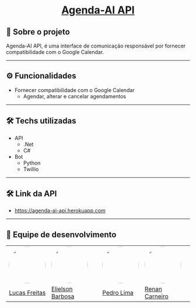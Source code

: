 <h1 align="center">
     <a href="#" alt="Agendai"> Agenda-AI API</a>
</h1>

## 🤖 Sobre o projeto

Agenda-AI API, é uma interface de comunicação responsável por fornecer compatibilidade com o Google Calendar.

---

## ⚙️ Funcionalidades

- Fornecer compatibilidade com o Google Calendar
  - Agendar, alterar e cancelar agendamentos

---

## 🛠 Techs utilizadas

- API
  - .Net
  - C#
- Bot
  - Python
  - Twillio

---
## 🛠 Link da API
- https://agenda-ai-api.herokuapp.com
---

## 🦸 Equipe de desenvolvimento

  <table>
    <tr>
      <td><img style="border-radius: 50%;" src="https://avatars.githubusercontent.com/u/54646059?s=460&u=77c62b0b5a1291c08c24cd6c32f25a38b24a9ae1&v=4" width="100px;" alt=""/></td>
      <td>  <img style="border-radius: 50%;" src="https://avatars.githubusercontent.com/u/51054055?v=4" width="100px;" alt=""/></td>
      <td><img style="border-radius: 50%;" src="https://avatars.githubusercontent.com/u/55360675?v=4" width="100px;" alt=""/></td>
      <td><img style="border-radius: 50%;" src="https://avatars.githubusercontent.com/u/51459596?v=4" width="100px;" alt=""/></td>
    </tr>
    <tr>
      <td><a href="https://www.linkedin.com/in/lucas-freitas090/">Lucas Freitas</a></td>
      <td><a href="https://www.linkedin.com/in/elielson-barbosa-173323151/">Elielson Barbosa</a></td>
      <td><a href="https://www.linkedin.com/in/pedrolimma47821617/">Pedro Lima</a></td>
      <td><a href="https://www.linkedin.com/in/renanfigcarneiro/">Renan Carneiro</a></td>
    </tr>
  </table>
